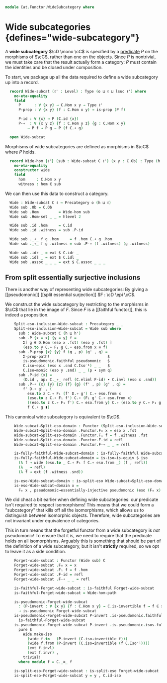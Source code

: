 <!--
```agda
open import Cat.Functor.Properties
open import Cat.Prelude

import Cat.Reasoning
```
-->

```agda
module Cat.Functor.WideSubcategory where
```

<!--
```agda
module _ {o ℓ} (C : Precategory o ℓ) where
  private module C = Cat.Reasoning C
```
-->

# Wide subcategories {defines="wide-subcategory"}

A **wide subcategory** $\cD \mono \cC$ is specified by a [predicate] $P$
on the morphisms of $\cC$, rather than one on the objects. Since $P$ is
nontrivial, we must take care that the result actually form a category:
$P$ must contain the identities and be closed under composition.

[predicate]: 1Lab.HLevel.html#is-prop

To start, we package up all the data required to define a wide
subcategory up into a record.

```agda
  record Wide-subcat (ℓ' : Level) : Type (o ⊔ ℓ ⊔ lsuc ℓ') where
    no-eta-equality
    field
      P      : ∀ {x y} → C.Hom x y → Type ℓ'
      P-prop : ∀ {x y} (f : C.Hom x y) → is-prop (P f)

      P-id : ∀ {x} → P (C.id {x})
      P-∘  : ∀ {x y z} {f : C.Hom y z} {g : C.Hom x y}
          → P f → P g → P (f C.∘ g)

  open Wide-subcat
```

Morphisms of wide subcategories are defined as morphisms in $\cC$ where
$P$ holds.

<!--
```agda
instance
  Membership-wide-subcat
    : ∀ {o ℓ ℓ'} {C : Precategory o ℓ} {x y}
    → Membership (C .Precategory.Hom x y) (Wide-subcat C ℓ') ℓ'
  Membership-wide-subcat = record { _∈_ = λ f W → Wide-subcat.P W f }

module _ {o h} {C : Precategory o h} where
  private
    module C = Cat.Reasoning C
    variable ℓ : Level

  open Precategory
  open Wide-subcat
```
-->

```agda
  record Wide-hom {ℓ'} (sub : Wide-subcat C ℓ') (x y : C.Ob) : Type (h ⊔ ℓ') where
    no-eta-equality
    constructor wide
    field
      hom     : C.Hom x y
      witness : hom ∈ sub
```

<!--
```agda
  open Wide-hom public

  Wide-hom-path
    : {sub : Wide-subcat C ℓ}
    → {x y : C.Ob}
    → {f g : Wide-hom sub x y}
    → f .hom ≡ g .hom
    → f ≡ g
  Wide-hom-path {f = f} {g = g} p i .hom = p i
  Wide-hom-path {sub = sub} {f = f} {g = g} p i .witness =
    is-prop→pathp (λ i → sub .P-prop (p i)) (f .witness) (g .witness) i

  instance
    Extensional-wide-hom
      : ∀ {ℓ ℓr} {sub : Wide-subcat C ℓ} {x y : C.Ob}
      → ⦃ sa : Extensional (C.Hom x y) ℓr ⦄
      → Extensional (Wide-hom sub x y) ℓr
    Extensional-wide-hom ⦃ sa ⦄ = injection→extensional! Wide-hom-path sa

    H-Level-Wide-hom
      : ∀ {sub : Wide-subcat C ℓ} {x y : C.Ob} {n}
      → H-Level (Wide-hom sub x y) (2 + n)
    H-Level-Wide-hom {sub = sub} = basic-instance 2 $ Iso→is-hlevel 2 eqv $
      Σ-is-hlevel 2 (C.Hom-set _ _) λ f → is-hlevel-suc 1 (sub .P-prop f)
      where unquoteDecl eqv = declare-record-iso eqv (quote Wide-hom)
```
-->

We can then use this data to construct a category.

```agda
  Wide : Wide-subcat C ℓ → Precategory o (h ⊔ ℓ)
  Wide sub .Ob = C.Ob
  Wide sub .Hom         = Wide-hom sub
  Wide sub .Hom-set _ _ = hlevel 2

  Wide sub .id .hom     = C.id
  Wide sub .id .witness = sub .P-id

  Wide sub ._∘_ f g .hom     = f .hom C.∘ g .hom
  Wide sub ._∘_ f g .witness = sub .P-∘ (f .witness) (g .witness)

  Wide sub .idr _ = ext $ C.idr _
  Wide sub .idl _ = ext $ C.idl _
  Wide sub .assoc _ _ _ = ext $ C.assoc _ _ _
```

## From split essentially surjective inclusions

There is another way of representing wide subcategories: By giving a
[[pseudomonic]] [[split essential surjection]] $F : \cD \epi \cC$.

<!--
```agda
  module _ {o' h'} {D : Precategory o' h'} {F : Functor D C}
    (pseudomonic : is-pseudomonic F)
    (eso : is-split-eso F)
    where
    open Functor F
    private
      module D = Cat.Reasoning D
      module eso x =  C._≅_ (eso x .snd)
```
-->

We construct the wide subcategory by restricting to the morphisms in
$\cC$ that lie in the image of $F$. Since $F$ is a [[faithful functor]],
this is indeed a proposition.

```agda
    Split-eso-inclusion→Wide-subcat : Precategory _ _
    Split-eso-inclusion→Wide-subcat = Wide sub where
      sub : Wide-subcat C (h ⊔ h')
      sub .P {x = x} {y = y} f =
        Σ[ g ∈ D.Hom (eso x .fst) (eso y .fst) ]
        (eso.to y C.∘ F₁ g C.∘ eso.from x ≡ f)
      sub .P-prop {x} {y} f (g , p) (g' , q) =
        Σ-prop-path!                          $
        is-pseudomonic.faithful pseudomonic   $
        C.iso→epic (eso x .snd C.Iso⁻¹) _ _   $
        C.iso→monic (eso y .snd) _ _ (p ∙ sym q)
      sub .P-id {x} =
        (D.id , ap₂ C._∘_ refl (C.eliml F-id) ∙ C.invl (eso x .snd))
      sub .P-∘ {x} {y} {z} {f} {g} (f' , p) (g' , q) =
        f' D.∘ g' , (
          eso.to z C.∘ F₁ (f' D.∘ g') C.∘ eso.from x                                    ≡⟨ C.push-inner (F-∘ f' g') ⟩
          (eso.to z C.∘ F₁ f') C.∘ (F₁ g' C.∘ eso.from x)                               ≡⟨ C.insert-inner (eso.invr y) ⟩
          ((eso.to z C.∘ F₁ f') C.∘ eso.from y) C.∘ (eso.to y C.∘ F₁ g' C.∘ eso.from x) ≡⟨ ap₂ C._∘_ (sym (C.assoc _ _ _) ∙ p) q ⟩
          f C.∘ g ∎)
```

This canonical wide subcategory is equivalent to $\cD$.

```agda
    Wide-subcat→Split-eso-domain : Functor (Split-eso-inclusion→Wide-subcat) D
    Wide-subcat→Split-eso-domain .Functor.F₀ x = eso x .fst
    Wide-subcat→Split-eso-domain .Functor.F₁ f = f .witness .fst
    Wide-subcat→Split-eso-domain .Functor.F-id = refl
    Wide-subcat→Split-eso-domain .Functor.F-∘ _ _ = refl

    is-fully-faithful-Wide-subcat→domain : is-fully-faithful Wide-subcat→Split-eso-domain
    is-fully-faithful-Wide-subcat→domain = is-iso→is-equiv $ iso
      (λ f → wide (eso.to _ C.∘ F₁ f C.∘ eso.from _) (f , refl))
      (λ _ → refl)
      (λ f → ext (f .witness .snd))

    is-eso-Wide-subcat→domain : is-split-eso Wide-subcat→Split-eso-domain
    is-eso-Wide-subcat→domain x =
      F₀ x , pseudomonic→essentially-injective pseudomonic (eso (F₀ x) .snd)
```

We did cheat a bit earlier when defining wide subcategories: our
predicate isn't required to respect isomorphisms! This means that we
could form a "subcategory" that kills off all the isomorphisms, which
allows us to distinguish between isomorphic objects. Therefore,
wide subcategories are not invariant under equivalence of categories.

This in turn means that the forgetful functor from a wide subcategory is
_not_ pseudomonic! To ensure that it is, we need to require that the
predicate holds on all isomorphisms. Arguably this is something that
should be part of the definition of a wide subcategory, but it isn't
**strictly** required, so we opt to leave it as a side condition.

<!--
```agda
  module _ {sub : Wide-subcat C ℓ} where
    private module Wide = Cat.Reasoning (Wide sub)
    open Functor
```
-->

```agda
    Forget-wide-subcat : Functor (Wide sub) C
    Forget-wide-subcat .F₀ x = x
    Forget-wide-subcat .F₁ f = f .hom
    Forget-wide-subcat .F-id = refl
    Forget-wide-subcat .F-∘ _ _ = refl

    is-faithful-Forget-wide-subcat : is-faithful Forget-wide-subcat
    is-faithful-Forget-wide-subcat = Wide-hom-path

    is-pseudomonic-Forget-wide-subcat
      : (P-invert : ∀ {x y} {f : C.Hom x y} → C.is-invertible f → f ∈ sub)
      → is-pseudomonic Forget-wide-subcat
    is-pseudomonic-Forget-wide-subcat P-invert .is-pseudomonic.faithful =
      is-faithful-Forget-wide-subcat
    is-pseudomonic-Forget-wide-subcat P-invert .is-pseudomonic.isos-full f =
      pure $
        Wide.make-iso
          (wide f.to   (P-invert (C.iso→invertible f)))
          (wide f.from (P-invert (C.iso→invertible (f C.Iso⁻¹))))
          (ext f.invl)
          (ext f.invr) ,
        trivial!
      where module f = C._≅_ f

    is-split-eso-Forget-wide-subcat : is-split-eso Forget-wide-subcat
    is-split-eso-Forget-wide-subcat y = y , C.id-iso
```
